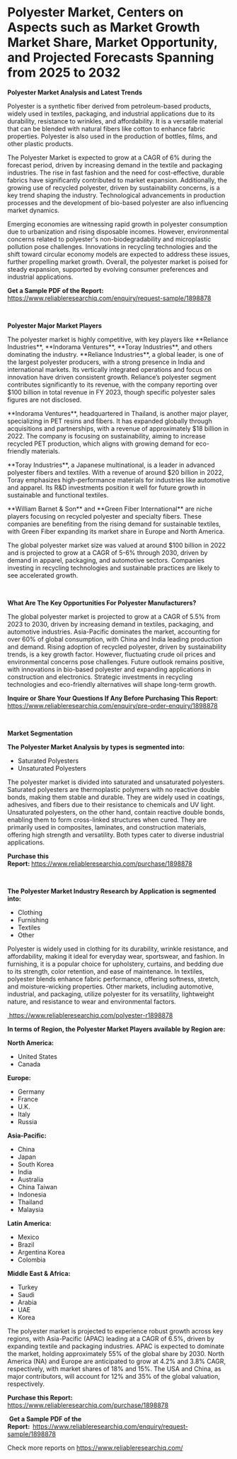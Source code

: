 <p><h1>Polyester Market, Centers on Aspects such as Market Growth Market Share, Market Opportunity, and Projected Forecasts Spanning from 2025 to 2032</h1></p><p><strong>Polyester Market Analysis and Latest Trends</strong></p>
<p><p>Polyester is a synthetic fiber derived from petroleum-based products, widely used in textiles, packaging, and industrial applications due to its durability, resistance to wrinkles, and affordability. It is a versatile material that can be blended with natural fibers like cotton to enhance fabric properties. Polyester is also used in the production of bottles, films, and other plastic products.</p><p>The Polyester Market is expected to grow at a CAGR of 6% during the forecast period, driven by increasing demand in the textile and packaging industries. The rise in fast fashion and the need for cost-effective, durable fabrics have significantly contributed to market expansion. Additionally, the growing use of recycled polyester, driven by sustainability concerns, is a key trend shaping the industry. Technological advancements in production processes and the development of bio-based polyester are also influencing market dynamics.</p><p>Emerging economies are witnessing rapid growth in polyester consumption due to urbanization and rising disposable incomes. However, environmental concerns related to polyester's non-biodegradability and microplastic pollution pose challenges. Innovations in recycling technologies and the shift toward circular economy models are expected to address these issues, further propelling market growth. Overall, the polyester market is poised for steady expansion, supported by evolving consumer preferences and industrial applications.</p></p>
<p><strong>Get a Sample PDF of the Report:&nbsp;</strong> <a href="https://www.reliableresearchiq.com/enquiry/request-sample/1898878?utm_campaign=1906&utm_medium=2&utm_source=Github&utm_content=ia&utm_term=24012025&utm_id=polyester">https://www.reliableresearchiq.com/enquiry/request-sample/1898878</a></p>
<p>&nbsp;</p>
<p><strong>Polyester Major Market Players</strong></p>
<p><p>The polyester market is highly competitive, with key players like **Reliance Industries**, **Indorama Ventures**, **Toray Industries**, and others dominating the industry. **Reliance Industries**, a global leader, is one of the largest polyester producers, with a strong presence in India and international markets. Its vertically integrated operations and focus on innovation have driven consistent growth. Reliance’s polyester segment contributes significantly to its revenue, with the company reporting over $100 billion in total revenue in FY 2023, though specific polyester sales figures are not disclosed.</p><p>**Indorama Ventures**, headquartered in Thailand, is another major player, specializing in PET resins and fibers. It has expanded globally through acquisitions and partnerships, with a revenue of approximately $18 billion in 2022. The company is focusing on sustainability, aiming to increase recycled PET production, which aligns with growing demand for eco-friendly materials.</p><p>**Toray Industries**, a Japanese multinational, is a leader in advanced polyester fibers and textiles. With a revenue of around $20 billion in 2022, Toray emphasizes high-performance materials for industries like automotive and apparel. Its R&D investments position it well for future growth in sustainable and functional textiles.</p><p>**William Barnet & Son** and **Green Fiber International** are niche players focusing on recycled polyester and specialty fibers. These companies are benefiting from the rising demand for sustainable textiles, with Green Fiber expanding its market share in Europe and North America.</p><p>The global polyester market size was valued at around $100 billion in 2022 and is projected to grow at a CAGR of 5-6% through 2030, driven by demand in apparel, packaging, and automotive sectors. Companies investing in recycling technologies and sustainable practices are likely to see accelerated growth.</p></p>
<p>&nbsp;</p>
<p><strong>What Are The Key Opportunities For Polyester Manufacturers?</strong></p>
<p><p>The global polyester market is projected to grow at a CAGR of 5.5% from 2023 to 2030, driven by increasing demand in textiles, packaging, and automotive industries. Asia-Pacific dominates the market, accounting for over 60% of global consumption, with China and India leading production and demand. Rising adoption of recycled polyester, driven by sustainability trends, is a key growth factor. However, fluctuating crude oil prices and environmental concerns pose challenges. Future outlook remains positive, with innovations in bio-based polyester and expanding applications in construction and electronics. Strategic investments in recycling technologies and eco-friendly alternatives will shape long-term growth.</p></p>
<p><strong>Inquire or Share Your Questions If Any Before Purchasing This Report:</strong> <a href="https://www.reliableresearchiq.com/enquiry/pre-order-enquiry/1898878?utm_campaign=1906&utm_medium=2&utm_source=Github&utm_content=ia&utm_term=24012025&utm_id=polyester">https://www.reliableresearchiq.com/enquiry/pre-order-enquiry/1898878</a></p>
<p>&nbsp;</p>
<p><strong>Market Segmentation</strong></p>
<p><strong>The Polyester Market Analysis by types is segmented into:</strong></p>
<p><ul><li>Saturated Polyesters</li><li>Unsaturated Polyesters</li></ul></p>
<p><p>The polyester market is divided into saturated and unsaturated polyesters. Saturated polyesters are thermoplastic polymers with no reactive double bonds, making them stable and durable. They are widely used in coatings, adhesives, and fibers due to their resistance to chemicals and UV light. Unsaturated polyesters, on the other hand, contain reactive double bonds, enabling them to form cross-linked structures when cured. They are primarily used in composites, laminates, and construction materials, offering high strength and versatility. Both types cater to diverse industrial applications.</p></p>
<p><strong>Purchase this Report:&nbsp;</strong><a href="https://www.reliableresearchiq.com/purchase/1898878?utm_campaign=1906&utm_medium=2&utm_source=Github&utm_content=ia&utm_term=24012025&utm_id=polyester">https://www.reliableresearchiq.com/purchase/1898878</a></p>
<p>&nbsp;</p>
<p><strong>The Polyester Market Industry Research by Application is segmented into:</strong></p>
<p><ul><li>Clothing</li><li>Furnishing</li><li>Textiles</li><li>Other</li></ul></p>
<p><p>Polyester is widely used in clothing for its durability, wrinkle resistance, and affordability, making it ideal for everyday wear, sportswear, and fashion. In furnishing, it is a popular choice for upholstery, curtains, and bedding due to its strength, color retention, and ease of maintenance. In textiles, polyester blends enhance fabric performance, offering softness, stretch, and moisture-wicking properties. Other markets, including automotive, industrial, and packaging, utilize polyester for its versatility, lightweight nature, and resistance to wear and environmental factors.</p></p>
<p><a href="https://www.reliableresearchiq.com/polyester-r1898878?utm_campaign=1906&utm_medium=2&utm_source=Github&utm_content=ia&utm_term=24012025&utm_id=polyester">&nbsp;https://www.reliableresearchiq.com/polyester-r1898878</a></p>
<p><strong>In terms of Region, the Polyester Market Players available by Region are:</strong></p>
<p>
    <p> <strong> North America: </strong>
        <ul>
            <li>United States</li>
            <li>Canada</li>
        </ul>
        </p> 
    <p> <strong> Europe: </strong>
        <ul>
            <li>Germany</li>
            <li>France</li>
            <li>U.K.</li>
            <li>Italy</li>
            <li>Russia</li>
        </ul>
        </p> 
    <p> <strong> Asia-Pacific: </strong>
        <ul>
            <li>China</li>
            <li>Japan</li>
            <li>South Korea</li>
            <li>India</li>
            <li>Australia</li>
            <li>China Taiwan</li>
            <li>Indonesia</li>
            <li>Thailand</li>
            <li>Malaysia</li>
        </ul>
        </p> 
    <p> <strong> Latin America: </strong>
        <ul>
            <li>Mexico</li>
            <li>Brazil</li>
            <li>Argentina Korea</li>
            <li>Colombia</li>
        </ul>
        </p> 
    <p> <strong> Middle East & Africa: </strong>
        <ul>
            <li>Turkey</li>
            <li>Saudi</li>
            <li>Arabia</li>
            <li>UAE</li>
            <li>Korea</li>
        </ul>
    </p>
    </p>
<p><p>The polyester market is projected to experience robust growth across key regions, with Asia-Pacific (APAC) leading at a CAGR of 6.5%, driven by expanding textile and packaging industries. APAC is expected to dominate the market, holding approximately 55% of the global share by 2030. North America (NA) and Europe are anticipated to grow at 4.2% and 3.8% CAGR, respectively, with market shares of 18% and 15%. The USA and China, as major contributors, will account for 12% and 35% of the global valuation, respectively.</p></p>
<p><strong>Purchase this Report: </strong><a href="https://www.reliableresearchiq.com/purchase/1898878?utm_campaign=1906&utm_medium=2&utm_source=Github&utm_content=ia&utm_term=24012025&utm_id=polyester">https://www.reliableresearchiq.com/purchase/1898878</a></p>
<p>&nbsp;<strong>Get a Sample PDF of the Report:&nbsp;&nbsp;</strong><a href="https://www.reliableresearchiq.com/enquiry/request-sample/1898878?utm_campaign=1906&utm_medium=2&utm_source=Github&utm_content=ia&utm_term=24012025&utm_id=polyester">https://www.reliableresearchiq.com/enquiry/request-sample/1898878</a></p>
<p><strong></strong></p>
<p>Check more reports on <a href="https://www.reliableresearchiq.com/?utm_campaign=1906&utm_medium=2&utm_source=Github&utm_content=ia&utm_term=24012025&utm_id=polyester">https://www.reliableresearchiq.com/</a></p>